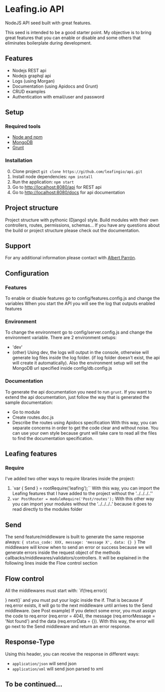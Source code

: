 # Leafing.io API
NodeJS API seed built with great features.

This seed is intended to be a good starter point. My objective is to bring great features that you can
enable or disable and some others that eliminates boilerplate during development.

## Features
* Nodejs REST api
* Nodejs graphql api
* Logs (using Morgan)
* Documentation (using Apidocs and Grunt)
* CRUD examples
* Authentication with email/user and password

## Setup

### Required tools
* [Node and npm](http://nodejs.org)
* [MongoDB](http://mongodb.com)
* [Grunt](http://gruntjs.com)

### Installation
0. Clone project `git clone https://github.com/leafingio/api.git`
1. Install node dependencies: `npm install`
2. Run the application: `npm start`
3. Go to [http://localhost:8080/api](http://localhost:8080/api) for REST api
3. Go to [http://localhost:8080/docs](http://localhost:8080/docs) for api documentation

## Project structure
Project structure with pythonic (Django) style. Build modules with their own controllers, routes, permissions, schemas...
If you have any questions about the build or project structure please check out the documentation.

## Support
For any additional information please contact with [Albert Parrón](mailto:al.parron@gmail.com).

## Configuration

### Features
To enable or disable features go to config/features.config.js and change the variables
When you start the API you will see the log that outputs enabled features

### Environment
To change the environment go to config/server.config.js and change the environment variable.
There are 2 environment setups:
* 'dev'
* (other)
Using dev, the logs will output in the console, otherwise will generate log files inside the log folder. (if
log folder doesn't exist, the api will create it automatically).
Also the environment setup will set the MongoDB url specified inside config/db.config.js

### Documentation
To generate the api documentation you need to run `grunt`. If you want to extend the api documentation, just follow
the way that is generated the sample documentation:
* Go to module
* Create routes.doc.js
* Describe the routes using Apidocs specification
With this way, you can separate concerns in order to get the code clear and without noise. You can use your own style
because grunt will take care to read all the files to find the documentation specification.

## Leafing features

### Require
I've added two other ways to require libraries inside the project:
1. `var { Send } = rootRequire('leafing');``
With this way, you can import the Leafing features that I have added to the project without the '../../../..''
2. `var PostRouter = moduleRequire('Post/routes');`
With this other way you can import your modules without the '../../../..' because it goes to read directly to
the modules folder

## Send
The send feature/middleware is built to generate the same response always:
`{
  status_code: XXX,
  message: 'message X',
  data: {}
}`
The middleware will know when to send an error or success because we will generate errors inside the request object of
the methods callbacks/middlewares/validators/controllers. It will be explained in the following lines inside the
Flow control section

## Flow control
All the middlewares must start with:
`if(!req.error){  

}
next()`
and you must put your logic inside the if. That is because if req.error exists, it will go to the next middleware until arrives to the Send middleware. (see Post example)
If you detect some error, you must assign the code to req.error (req.error = 404), the message (req.errorMessage = 'Not found') and the data (req.errorData = {}). With this way, the error will go next to the Send middleware and return an error response.

## Response-Type
Using this header, you can receive the response in different ways:
* `application/json` will send json
* `application/xml` will send json parsed to xml

## To be continued...
